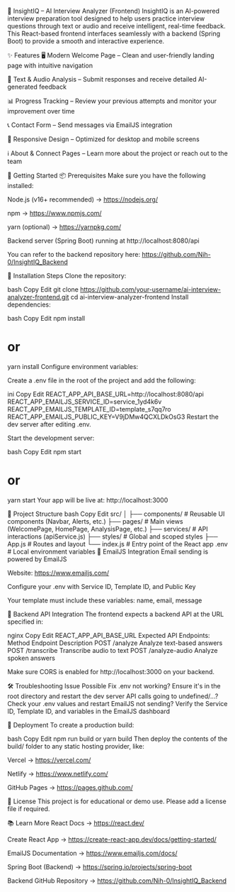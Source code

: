 🚀 InsightIQ – AI Interview Analyzer (Frontend)
InsightIQ is an AI-powered interview preparation tool designed to help users practice interview questions through text or audio and receive intelligent, real-time feedback. This React-based frontend interfaces seamlessly with a backend (Spring Boot) to provide a smooth and interactive experience.

✨ Features
🖥 Modern Welcome Page – Clean and user-friendly landing page with intuitive navigation

💬 Text & Audio Analysis – Submit responses and receive detailed AI-generated feedback

📊 Progress Tracking – Review your previous attempts and monitor your improvement over time

📞 Contact Form – Send messages via EmailJS integration

📱 Responsive Design – Optimized for desktop and mobile screens

ℹ️ About & Connect Pages – Learn more about the project or reach out to the team

🔧 Getting Started
📦 Prerequisites
Make sure you have the following installed:

Node.js (v16+ recommended) → https://nodejs.org/

npm → https://www.npmjs.com/

yarn (optional) → https://yarnpkg.com/

Backend server (Spring Boot) running at http://localhost:8080/api

You can refer to the backend repository here:
https://github.com/Nih-0/InsightIQ_Backend

📁 Installation Steps
Clone the repository:

bash
Copy
Edit
git clone https://github.com/your-username/ai-interview-analyzer-frontend.git
cd ai-interview-analyzer-frontend
Install dependencies:

bash
Copy
Edit
npm install
# or
yarn install
Configure environment variables:

Create a .env file in the root of the project and add the following:

ini
Copy
Edit
REACT_APP_API_BASE_URL=http://localhost:8080/api
REACT_APP_EMAILJS_SERVICE_ID=service_1yd4k6v
REACT_APP_EMAILJS_TEMPLATE_ID=template_s7qq7ro
REACT_APP_EMAILJS_PUBLIC_KEY=V9jDMw4QCXLDkOsG3
Restart the dev server after editing .env.

Start the development server:

bash
Copy
Edit
npm start
# or
yarn start
Your app will be live at: http://localhost:3000

📂 Project Structure
bash
Copy
Edit
src/
│
├── components/      # Reusable UI components (Navbar, Alerts, etc.)
├── pages/           # Main views (WelcomePage, HomePage, AnalysisPage, etc.)
├── services/        # API interactions (apiService.js)
├── styles/          # Global and scoped styles
├── App.js           # Routes and layout
└── index.js         # Entry point of the React app
.env                 # Local environment variables
📧 EmailJS Integration
Email sending is powered by EmailJS

Website: https://www.emailjs.com/

Configure your .env with Service ID, Template ID, and Public Key

Your template must include these variables: name, email, message

🔗 Backend API Integration
The frontend expects a backend API at the URL specified in:

nginx
Copy
Edit
REACT_APP_API_BASE_URL
Expected API Endpoints:
Method	Endpoint	Description
POST	/analyze	Analyze text-based answers
POST	/transcribe	Transcribe audio to text
POST	/analyze-audio	Analyze spoken answers

Make sure CORS is enabled for http://localhost:3000 on your backend.

🛠 Troubleshooting
Issue	Possible Fix
.env not working?	Ensure it's in the root directory and restart the dev server
API calls going to undefined/...?	Check your .env values and restart
EmailJS not sending?	Verify the Service ID, Template ID, and variables in the EmailJS dashboard

🚀 Deployment
To create a production build:

bash
Copy
Edit
npm run build
or
yarn build
Then deploy the contents of the build/ folder to any static hosting provider, like:

Vercel → https://vercel.com/

Netlify → https://www.netlify.com/

GitHub Pages → https://pages.github.com/

📄 License
This project is for educational or demo use. Please add a license file if required.

📚 Learn More
React Docs → https://react.dev/

Create React App → https://create-react-app.dev/docs/getting-started/

EmailJS Documentation → https://www.emailjs.com/docs/

Spring Boot (Backend) → https://spring.io/projects/spring-boot

Backend GitHub Repository → https://github.com/Nih-0/InsightIQ_Backend
